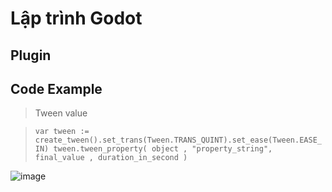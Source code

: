 # Lập trình Godot

## Plugin
## Code Example

> Tween value

> `var tween := create_tween().set_trans(Tween.TRANS_QUINT).set_ease(Tween.EASE_IN)
> tween.tween_property( object , "property_string", final_value , duration_in_second )`

![image](https://github.com/user-attachments/assets/38bb5012-ed4d-4171-85d4-92f7b03daa6d)
